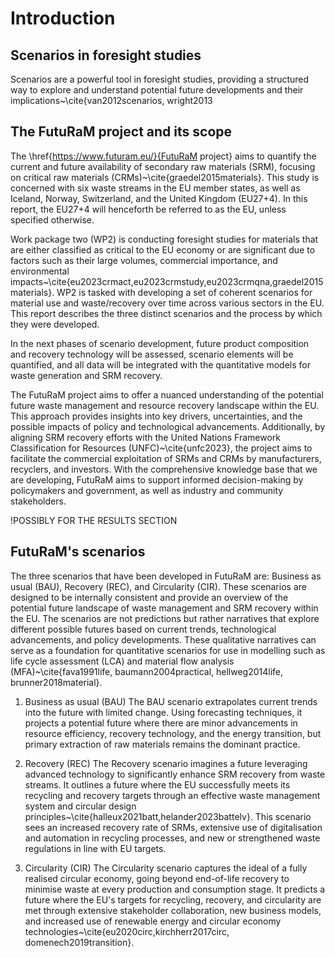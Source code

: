 # Introduction

## Scenarios in foresight studies

Scenarios are a powerful tool in foresight studies, providing a structured way to explore and understand potential future developments and their implications~\cite{van2012scenarios, wright2013

## The FutuRaM project and its scope

The \href{<https://www.futuram.eu/}{FutuRaM> project} aims to quantify the current and future availability of secondary raw materials (SRM), focusing on critical raw materials (CRMs)~\cite{graedel2015materials}. This study is concerned with six waste streams in the EU member states, as well as Iceland, Norway, Switzerland, and the United Kingdom (EU27+4). In this report, the EU27+4 will henceforth be referred to as the EU, unless specified otherwise.

Work package two (WP2) is conducting foresight studies for materials that are either classified as critical to the EU economy or are significant due to factors such as their large volumes, commercial importance, and environmental impacts~\cite{eu2023crmact,eu2023crmstudy,eu2023crmqna,graedel2015materials}. WP2 is tasked with developing a set of coherent scenarios for material use and waste/recovery over time across various sectors in the EU. This report describes the three distinct scenarios and the process by which they were developed.

In the next phases of scenario development, future product composition and recovery technology will be assessed, scenario elements will be quantified, and all data will be integrated with the quantitative models for waste generation and SRM recovery.

The FutuRaM project aims to offer a nuanced understanding of the potential future waste management and resource recovery landscape within the EU. This approach provides insights into key drivers, uncertainties, and the possible impacts of policy and technological advancements. Additionally, by aligning SRM recovery efforts with the United Nations Framework Classification for Resources (UNFC)~\cite{unfc2023}, the project aims to facilitate the commercial exploitation of SRMs and CRMs by manufacturers, recyclers, and investors. With the comprehensive knowledge base that we are developing, FutuRaM aims to support informed decision-making by policymakers and government, as well as industry and community stakeholders.

!POSSIBLY FOR THE RESULTS SECTION

## FutuRaM's scenarios

The three scenarios that have been developed in FutuRaM are:  Business as usual (BAU), Recovery (REC), and Circularity (CIR). These scenarios are designed to be internally consistent and provide an overview of the potential future landscape of waste management and SRM recovery within the EU. The scenarios are not predictions but rather narratives that explore different possible futures based on current trends, technological advancements, and policy developments. These qualitative narratives can serve as a foundation for quantitative scenarios for use in modelling such as life cycle assessment (LCA) and material flow analysis (MFA)~\cite{fava1991life, baumann2004practical, hellweg2014life, brunner2018material}.

1. Business as usual (BAU)
    The BAU scenario extrapolates current trends into the future with limited change. Using forecasting techniques, it projects a potential future where there are minor advancements in resource efficiency, recovery technology, and the energy transition, but primary extraction of raw materials remains the dominant practice.

2. Recovery (REC)
    The Recovery scenario imagines a future leveraging advanced technology to significantly enhance SRM recovery from waste streams. It outlines a future where the EU successfully meets its recycling and recovery targets through an effective waste management system and circular design principles~\cite{halleux2021batt,helander2023battelv}. This scenario sees an increased recovery rate of SRMs, extensive use of digitalisation and automation in recycling processes, and new or strengthened waste regulations in line with EU targets.

3. Circularity (CIR)
    The Circularity scenario captures the ideal of a fully realised circular economy, going beyond end-of-life recovery to minimise waste at every production and consumption stage. It predicts a future where the EU's targets for recycling, recovery, and circularity are met through extensive stakeholder collaboration, new business models, and increased use of renewable energy and circular economy technologies~\cite{eu2020circ,kirchherr2017circ, domenech2019transition}.
